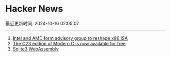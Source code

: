 # Hacker News

最近更新时间: 2024-10-16 02:05:07

--- 
1. [Intel and AMD form advisory group to reshape x86 ISA](https://www.theregister.com/2024/10/15/intel_amd_x86_future/) 
2. [The C23 edition of Modern C is now available for free](https://gustedt.wordpress.com/2024/10/15/the-c23-edition-of-modern-c/) 
3. [Sqlite3 WebAssembly](https://sqlite.org/wasm/doc/trunk/index.md) 
